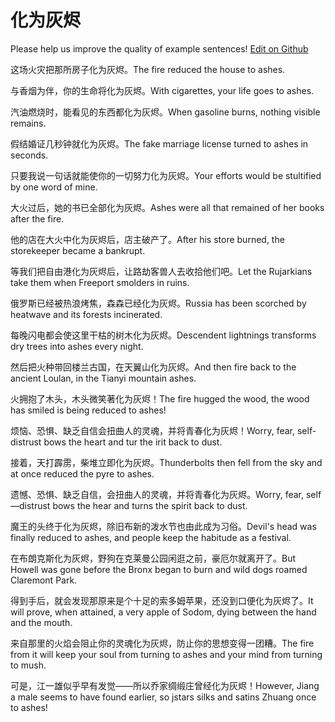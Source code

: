 # 化为灰烬

Please help us improve the quality of example sentences! [Edit on Github](https://github.com/jiyushe/jiyu-example-sentence-source/blob/main/chinese/huaweihuijin.md)

<p><span class="chinese">这场火灾把那所房子化为灰烬。</span><span class="english">The fire reduced the house to ashes.</span></p>

<p><span class="chinese">与香烟为伴，你的生命将化为灰烬。</span><span class="english">With cigarettes, your life goes to ashes.</span></p>

<p><span class="chinese">汽油燃烧时，能看见的东西都化为灰烬。</span><span class="english">When gasoline burns, nothing visible remains.</span></p>

<p><span class="chinese">假结婚证几秒钟就化为灰烬。</span><span class="english">The fake marriage license turned to ashes in seconds.</span></p>

<p><span class="chinese">只要我说一句话就能使你的一切努力化为灰烬。</span><span class="english">Your efforts would be stultified by one word of mine.</span></p>

<p><span class="chinese">大火过后，她的书已全部化为灰烬。</span><span class="english">Ashes were all that remained of her books after the fire.</span></p>

<p><span class="chinese">他的店在大火中化为灰烬后，店主破产了。</span><span class="english">After his store burned, the storekeeper became a bankrupt.</span></p>

<p><span class="chinese">等我们把自由港化为灰烬后，让路劫客兽人去收拾他们吧。</span><span class="english">Let the Rujarkians take them when Freeport smolders in ruins.</span></p>

<p><span class="chinese">俄罗斯已经被热浪烤焦，森森已经化为灰烬。</span><span class="english">Russia has been scorched by heatwave and its forests incinerated.</span></p>

<p><span class="chinese">每晚闪电都会使这里干枯的树木化为灰烬。</span><span class="english">Descendent lightnings transforms dry trees into ashes every night.</span></p>

<p><span class="chinese">然后把火种带回楼兰古国，在天翼山化为灰烬。</span><span class="english">And then fire back to the ancient Loulan, in the Tianyi mountain ashes.</span></p>

<p><span class="chinese">火拥抱了木头，木头微笑著化为灰烬！</span><span class="english">The fire hugged the wood, the wood has smiled is being reduced to ashes!</span></p>

<p><span class="chinese">烦恼、恐惧、缺乏自信会扭曲人的灵魂，并将青春化为灰烬！</span><span class="english">Worry, fear, self-distrust bows the heart and tur the irit back to dust.</span></p>

<p><span class="chinese">接着，天打霹雳，柴堆立即化为灰烬。</span><span class="english">Thunderbolts then fell from the sky and at once reduced the pyre to ashes.</span></p>

<p><span class="chinese">遗憾、恐惧、缺乏自信，会扭曲人的灵魂，并将青春化为灰烬。</span><span class="english">Worry, fear, self—distrust bows the hear and turns the spirit back to dust.</span></p>

<p><span class="chinese">魔王的头终于化为灰烬，除旧布新的泼水节也由此成为习俗。</span><span class="english">Devil's head was finally reduced to ashes, and people keep the habitude as a festival.</span></p>

<p><span class="chinese">在布朗克斯化为灰烬，野狗在克莱曼公园闲逛之前，豪厄尔就离开了。</span><span class="english">But Howell was gone before the Bronx began to burn and wild dogs roamed Claremont Park.</span></p>

<p><span class="chinese">得到手后，就会发现那原来是个十足的索多姆苹果，还没到口便化为灰烬了。</span><span class="english">It will prove, when attained, a very apple of Sodom, dying between the hand and the mouth.</span></p>

<p><span class="chinese">来自那里的火焰会阻止你的灵魂化为灰烬，防止你的思想变得一团糟。</span><span class="english">The fire from it will keep your soul from turning to ashes and your mind from turning to mush.</span></p>

<p><span class="chinese">可是，江一雄似乎早有发觉——所以乔家绸缎庄曾经化为灰烬！</span><span class="english">However, Jiang a male seems to have found earlier, so jstars silks and satins Zhuang once to ashes!</span></p>

